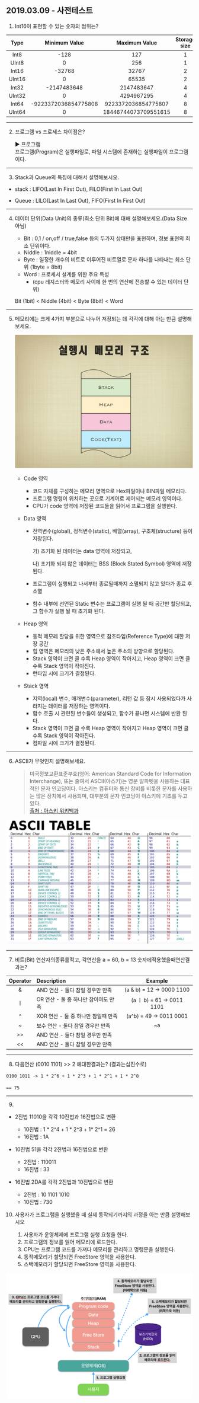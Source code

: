 ## 2019.03.09 - 사전테스트

1. Int16이 표현할 수 있는 숫자의 범위는?

| Type | Minimum Value | Maximum Value | Storage size
| :---: | :---: | :---: | :---: |
| Int8 | -128 | 127 | 1 |
| UInt8 | 0 | 256 | 1 |
| Int16 | -32768 | 32767 | 2 |
| UInt16 | 0 | 65535 | 2 |
| Int32 | -2147483648 | 2147483647 | 4 |
| UInt32 | 0 | 4294967295 | 4 |
| Int64 | -9223372036854775808 | 9223372036854775807 | 8 |
| UInt64 | 0 | 18446744073709551615 | 8 |

---

2. 프로그램 vs 프로세스 차이점은?

    ▶︎ 프로그램<br>
    프로그램(Program)은 실행파일로, 파일 시스템에 존재하는 실행파일이 프로그램이다.

---

3. Stack과 Queue의 특징에 대해서 설명해보시오.

- stack : LIFO(Last In First Out), FILO(First In Last Out)

- Queue : LILO(Last In Last Out), FIFO(First In First Out)

---

4. 데이터 단위(Data Unit)의 종류(최소 단위 Bit)에 대해 설명해보세요.(Data Size 아님)

    - Bit : 0,1 / on,off / true,false 등의 두가지 상태만을 표현하며, 정보 표현의 최소 단위이다.
    - Niddle : 1niddle = 4bit
    - Byte : 일정한 개수의 비트로 이루어진 비트열로 문자 하나를 나타내는 최소 단위 (1byte = 8bit)
    - Word : 프로세서 설계를 위한 주요 특성
        - (cpu 레지스터와 메모리 사이에 한 번의 연산에 전송할 수 있는 데이터 단위)

    Bit (1bit) < Niddle (4bit) < Byte (8bit) < Word

---    

5. 메모리에는 크게 4가지 부분으로 나누어 저장되는 데 각각에 대해 아는 만큼 설명해보세요.

    ![메모리 영역](https://github.com/92pino/IOS_pino/blob/master/Class/%EB%A9%94%EB%AA%A8%EB%A6%AC%20%EA%B5%AC%EC%A1%B0/memory.jpg?raw=true)

    - Code 영역
        - 코드 자체를 구성하는 메모리 영역으로 Hex파일이나 BIN파일 메모리다.
        - 프로그램 명령이 위치하는 곳으로 기계어로 제어되는 메모리 영역이다.
        - CPU가 code 영역에 저장된 코드들을 읽어서 프로그램을 실행한다.

    - Data 영역
        - 전역변수(global), 정적변수(static), 배열(array), 구조체(structure) 등이 저장된다.

            가) 초기화 된 데이터는 data 영역에 저장되고,

            나) 초기화 되지 않은 데이터는 BSS (Block Stated Symbol) 영역에 저장된다.

        - 프로그램이 실행되고 나서부터 종료될때까지 소멸되지 않고 있다가 종료 후 소멸

        - 함수 내부에 선언된 Static 변수는 프로그램이 실행 될 때 공간만 할당되고, 그 함수가 실행 될 때 초기화 된다.

    - Heap 영역
        - 동적 메모레 할당을 위한 영역으로 참조타입(Reference Type)에 대한 저장 공간
        - 힙 영역은 메모리의 낮은 주소에서 높은 주소의 방향으로 할당된다.
        - Stack 영역이 크면 클 수록 Heap 영역이 작아지고, Heap 영역이 크면 클 수록 Stack 영역이 작아진다.
        - 런타임 시에 크기가 결정된다.

    - Stack 영역
        - 지역(local) 변수, 매개변수(parameter), 리턴 값 등 잠시 사용되었다가 사라지는 데이터를 저장하는 영역이다.
        - 함수 호출 시 관련된 변수들이 생성되고, 함수가 끝나면 시스템에 반환 된다.
        - Stack 영역이 크면 클 수록 Heap 영역이 작아지고 Heap 영역이 크면 클 수록 Stack 영역이 작아진다.
        - 컴파일 시에 크기가 결정된다.

---

6. ASCII가 무엇인지 설명해보세요.

    > 미국정보교환표준부호(영어: American Standard Code for Information Interchange), 또는 줄여서 ASCII(아스키)는 영문 알파벳을 사용하는 대표적인 문자 인코딩이다. 아스키는 컴퓨터와 통신 장비를 비롯한 문자를 사용하는 많은 장치에서 사용되며, 대부분의 문자 인코딩이 아스키에 기초를 두고 있다.<br>
    [출처 : 아스키 위키백과](https://ko.wikipedia.org/wiki/ASCII)

![아스키 테이블](https://github.com/92pino/IOS_pino/blob/master/Class/%EB%A9%94%EB%AA%A8%EB%A6%AC%20%EA%B5%AC%EC%A1%B0/ASCII.png)

---

7. 비트(Bit) 연산자의종류를적고, 각연산을 a = 60, b = 13 숫자에적용했을때연산결과는?

| Operator | Description | Example |
| :---: | :--- | :---: |
| & | AND 연산 - 둘다 참일 경우만 만족 | (a & b) = 12 -> 0000 1100 |
| ㅣ |  OR 연산 - 둘 중 하나만 참이여도 만족 | (a ㅣ b) = 61 -> 0011 1101 |
| ^ |  XOR 연산 - 둘 중 하나만 참일때 만족 | (a^b) = 49 -> 0011 0001 |
| ~ |  보수 연산 - 둘다 참일 경우만 만족 | ~a |
| >>  |  AND 연산 - 둘다 참일 경우만 만족 |  |
| <<  |  AND 연산 - 둘다 참일 경우만 만족 |  |

---

8. 다음연산 (0010 1101) >> 2  에대한결과는? (결과는십진수로)

```
0100 1011 -> 1 * 2^6 + 1 * 2^3 + 1 * 2^1 + 1 * 2^0

== 75
```

---

9. 

- 2진법 11010을 각각 10진법과 16진법으로 변환
    - 10진법 : 1 * 2^4 + 1 * 2^3 + 1* 2^1 = 26
    - 16진법 : 1A

- 10진법 51을 각각 2진법과 16진법으로 변환
    - 2진법 : 110011
    - 16진법 : 33

- 16진법 2DA를 각각 2진법과 10진법으로 변환
    - 2진법 : 10 1101 1010
    - 10진법 : 730

10. 사용자가 프로그램을 실행했을 때 실제 동작되기까지의 과정을 아는 만큼 설명해보시오

    1. 사용자가 운영체제에 프로그램 실행 요청을 한다.
    2. 프로그램의 정보를 읽어 메모리에 로드한다.
    3. CPU는 프로그램 코드를 가져다 메모리를 관리하고 명령문을 실행한다.
    4. 동적메모리가 할당되면 FreeStore 영역을 사용한다.
    5. 스택메모리가 할당되면 FreeStore 영역을 사용한다.

![프로그램 실행 과정](https://github.com/92pino/IOS_pino/blob/master/Class/%EB%A9%94%EB%AA%A8%EB%A6%AC%20%EA%B5%AC%EC%A1%B0/programProcess.png)


